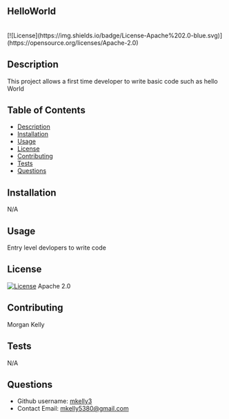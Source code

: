 
  ## HelloWorld
  <br/>
  [![License](https://img.shields.io/badge/License-Apache%202.0-blue.svg)](https://opensource.org/licenses/Apache-2.0)
  
  ## Description 
  This project allows a first time developer to write basic code such as hello World


  ## Table of Contents
  - [Description](#description)
  - [Installation](#installation)
  - [Usage](#usage)
  - [License](#license)
  - [Contributing](#contributing)
  - [Tests](#tests)
  - [Questions](#questions)
  

  ## Installation
  N/A

  ## Usage
  Entry level devlopers to write code

  ## License
  [![License](https://img.shields.io/badge/License-Apache%202.0-blue.svg)](https://opensource.org/licenses/Apache-2.0)
  Apache 2.0

  ## Contributing

  Morgan Kelly

  ## Tests
  N/A

  ## Questions

  - Github username: [mkelly3](https://github.com/mkelly3)
  - Contact Email: mkelly5380@gmail.com


